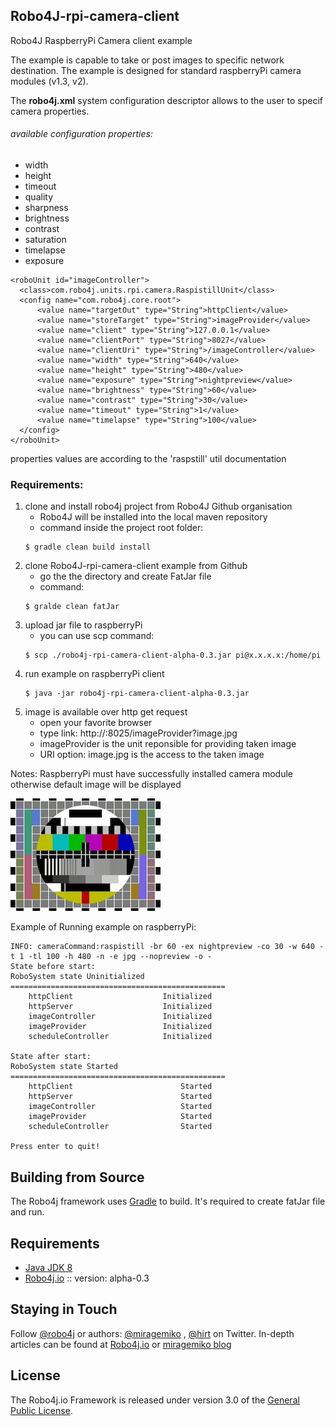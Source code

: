 ## Robo4J-rpi-camera-client
Robo4J RaspberryPi Camera client example

The example is capable to take or post images to specific network destination. The example is designed 
for standard raspberryPi camera modules (v1.3, v2). 

The **robo4j.xml** system configuration descriptor allows to the user to specif camera properties.
###### available configuration properties:
* width
* height
* timeout
* quality
* sharpness
* brightness
* contrast
* saturation
* timelapse
* exposure

````
<roboUnit id="imageController">
  <class>com.robo4j.units.rpi.camera.RaspistillUnit</class>
  <config name="com.robo4j.core.root">
      <value name="targetOut" type="String">httpClient</value>
      <value name="storeTarget" type="String">imageProvider</value>
      <value name="client" type="String">127.0.0.1</value>
      <value name="clientPort" type="String">8027</value>
      <value name="clientUri" type="String">/imageController</value>
      <value name="width" type="String">640</value>
      <value name="height" type="String">480</value>
      <value name="exposure" type="String">nightpreview</value>
      <value name="brightness" type="String">60</value>
      <value name="contrast" type="String">30</value>
      <value name="timeout" type="String">1</value>
      <value name="timelapse" type="String">100</value>
  </config>
</roboUnit>
````


properties values are according to the 'raspstill' util documentation

### Requirements:
1. clone and install robo4j project from Robo4J Github organisation
    * Robo4J will be installed into the local maven repository
    * command inside the project root folder: 
    ````
    $ gradle clean build install
    ````
2. clone Robo4J-rpi-camera-client example from Github 
    * go the the directory and create FatJar file
    * command:
    ````
    $ gralde clean fatJar
    ````
3. upload jar file to raspberryPi
    * you can use scp command:
    ````
    $ scp ./robo4j-rpi-camera-client-alpha-0.3.jar pi@x.x.x.x:/home/pi
    ````
4. run example on raspberryPi client
    ````
    $ java -jar robo4j-rpi-camera-client-alpha-0.3.jar
    ````
5. image is available over http get request
   * open your favorite browser
   * type link: http://<your raspberrypi ip>:8025/imageProvider?image.jpg
   * imageProvider is the unit reponsible for providing taken image
   * URI option: image.jpg is the access to the taken image

Notes: 
RaspberryPi must have successfully installed camera module otherwise default image will be displayed

![Default Signal Unavailable](https://github.com/Robo4J/robo4j-rpi-camera-client/blob/master/src/main/resources/20161021_NoSignal_240.jpg)

Example of Running example on raspberryPi:
````
INFO: cameraCommand:raspistill -br 60 -ex nightpreview -co 30 -w 640 -t 1 -tl 100 -h 480 -n -e jpg --nopreview -o -
State before start:
RoboSystem state Uninitialized
================================================
    httpClient                    Initialized
    httpServer                    Initialized
    imageController               Initialized
    imageProvider                 Initialized
    scheduleController            Initialized

State after start:
RoboSystem state Started
================================================
    httpClient                        Started
    httpServer                        Started
    imageController                   Started
    imageProvider                     Started
    scheduleController                Started

Press enter to quit!
````


## Building from Source
The Robo4j framework uses [Gradle][] to build.
It's required to create fatJar file and run.

## Requirements
* [Java JDK 8][]
* [Robo4j.io][] :: version: alpha-0.3

## Staying in Touch
Follow [@robo4j][] or authors: [@miragemiko][] , [@hirt][]
on Twitter. In-depth articles can be found at [Robo4j.io][] or [miragemiko blog][]

## License
The Robo4j.io Framework is released under version 3.0 of the [General Public License][].

[Robo4j.io]: http://www.robo4j.io
[miragemiko blog]: http://www.miroslavkopecky.com
[General Public License]: http://www.gnu.org/licenses/gpl-3.0-standalone.html0
[@robo4j]: https://twitter.com/robo4j
[@miragemiko]: https://twitter.com/miragemiko
[@hirt]: https://twitter.com/hirt
[Gradle]: http://gradle.org
[Java JDK 8]: http://www.oracle.com/technetwork/java/javase/downloads
[Git]: http://help.github.com/set-up-git-redirect
[Robo4j documentation]: http://www.robo4j.io/p/documentation.html
